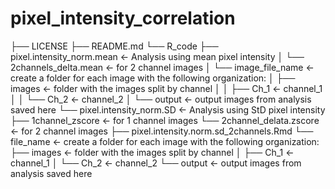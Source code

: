 # pixel_intensity_correlation

├── LICENSE
├── README.md
└── R_code
    ├── pixel.intensity_norm.mean       <- Analysis using mean pixel intensity
    │   └── 2channels_delta.mean        <- for 2 channel images
    │       └── image_file_name         <- create a folder for each image with the following organization: 
    │           ├── images              <- folder with the images split by channel
    │           │   ├── Ch_1            <- channel_1
    │           │   └── Ch_2            <- channel_2
    │           └── output              <- output images from analysis saved here
    └── pixel.intensity_norm.SD         <- Analysis using StD pixel intensity
        ├── 1channel_zscore             <- for 1 channel images
        └── 2channel_delata.zscore      <- for 2 channel images
            ├── pixel.intensity.norm.sd_2channels.Rmd
            └── file_name               <- create a folder for each image with the following organization: 
                ├── images              <- folder with the images split by channel
                │   ├── Ch_1            <- channel_1
                │   └── Ch_2            <- channel_2
                └── output              <- output images from analysis saved here
